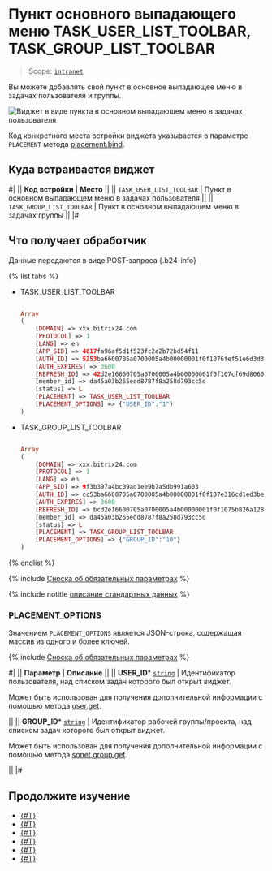 # Пункт основного выпадающего меню TASK_USER_LIST_TOOLBAR, TASK_GROUP_LIST_TOOLBAR

> Scope: [`intranet`](../../scopes/permissions.md)

Вы можете добавлять свой пункт в основное выпадающее меню в задачах пользователя и группы.

![Виджет в виде пункта в основном выпадающем меню в задачах пользователя](./_images/TASK_USER_LIST_TOOLBAR.png "Виджет в виде пункта в основном выпадающем меню в задачах пользователя")

Код конкретного места встройки виджета указывается в параметре `PLACEMENT` метода [placement.bind](../placement-bind.md).

## Куда встраивается виджет

#|
|| **Код встройки** | **Место** ||
|| `TASK_USER_LIST_TOOLBAR` | Пункт в основном выпадающем меню в задачах пользователя ||
|| `TASK_GROUP_LIST_TOOLBAR` | Пункт в основном выпадающем меню в задачах группы ||
|#

## Что получает обработчик

Данные передаются в виде POST-запроса {.b24-info}

{% list tabs %}

- TASK_USER_LIST_TOOLBAR

    ```php

    Array
    (
        [DOMAIN] => xxx.bitrix24.com
        [PROTOCOL] => 1
        [LANG] => en
        [APP_SID] => 4617fa96af5d1f523fc2e2b72bd54f11
        [AUTH_ID] => 5253ba6600705a0700005a4b00000001f0f1076fef51e6d3d3c1616a9fd92a714ca452
        [AUTH_EXPIRES] => 3600
        [REFRESH_ID] => 42d2e16600705a0700005a4b00000001f0f107cf69d8060249da353587f8ec862be702
        [member_id] => da45a03b265edd8787f8a258d793cc5d
        [status] => L
        [PLACEMENT] => TASK_USER_LIST_TOOLBAR
        [PLACEMENT_OPTIONS] => {"USER_ID":"1"}
    )

    ```

- TASK_GROUP_LIST_TOOLBAR

    ```php

    Array
    (
        [DOMAIN] => xxx.bitrix24.com
        [PROTOCOL] => 1
        [LANG] => en
        [APP_SID] => 9f3b397a4bc09ad1ee9b7a5db991a603
        [AUTH_ID] => cc53ba6600705a0700005a4b00000001f0f107e316cd1ed3be4be6856b7077e180656c
        [AUTH_EXPIRES] => 3600
        [REFRESH_ID] => bcd2e16600705a0700005a4b00000001f0f1075b826a128425efbda11902d7f5d78062
        [member_id] => da45a03b265edd8787f8a258d793cc5d
        [status] => L
        [PLACEMENT] => TASK_GROUP_LIST_TOOLBAR
        [PLACEMENT_OPTIONS] => {"GROUP_ID":"10"}
    )

    ```

{% endlist %}

{% include [Сноска об обязательных параметрах](../../../_includes/required.md) %}

{% include notitle [описание стандартных данных](../_includes/widget_data.md) %}

### PLACEMENT_OPTIONS

Значением `PLACEMENT_OPTIONS` является JSON-строка, содержащая массив из одного и более ключей.

{% include [Сноска об обязательных параметрах](../../../_includes/required.md) %}

#|
|| **Параметр** | **Описание** ||
|| **USER_ID***
[`string`](../../data-types.md) | Идентификатор пользователя, над списком задач которого был открыт виджет.

Может быть использован для получения дополнительной информации с помощью метода [user.get](../../user/user-get.md).

||
|| **GROUP_ID***
[`string`](../../data-types.md) | Идентификатор рабочей группы/проекта, над списком задач которого был открыт виджет.

Может быть использован для получения дополнительной информации с помощью метода [sonet.group.get](../../sonet-group/sonet-group-get.md).

||
|#

## Продолжите изучение

- [{#T}](../placement-bind.md)
- [{#T}](../ui-interaction/index.md)
- [{#T}](../ui-interaction/crm-card.md)
- [{#T}](../../../settings/interactivity/index.md)
- [{#T}](../open-application.md)
- [{#T}](../open-path.md)
